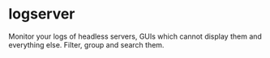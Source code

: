 # logserver
Monitor your logs of headless servers, GUIs which cannot display them and everything else. Filter, group and search them.
